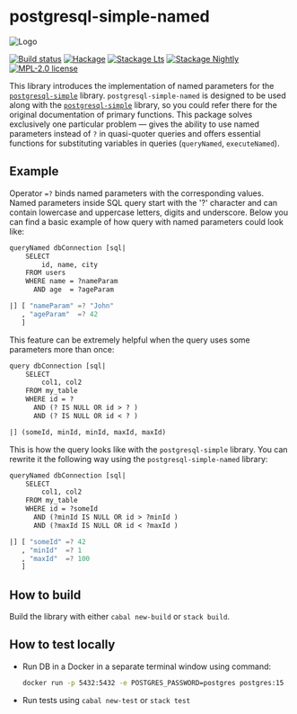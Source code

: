# postgresql-simple-named

![Logo](https://user-images.githubusercontent.com/4276606/68105647-408b7c00-fef0-11e9-8d70-d3fbf314a647.png)

[![Build status](https://github.com/Holmusk/postgresql-simple-named/actions/workflows/haskell-ci.yml/badge.svg)](https://github.com/Holmusk/postgresql-simple-named/actions/workflows/haskell-ci.yml)
[![Hackage](https://img.shields.io/hackage/v/postgresql-simple-named.svg?logo=haskell)](https://hackage.haskell.org/package/postgresql-simple-named)
[![Stackage Lts](http://stackage.org/package/postgresql-simple-named/badge/lts)](http://stackage.org/lts/package/postgresql-simple-named)
[![Stackage Nightly](http://stackage.org/package/postgresql-simple-named/badge/nightly)](http://stackage.org/nightly/package/postgresql-simple-named)
[![MPL-2.0 license](https://img.shields.io/badge/license-MPL--2.0-blue.svg)](LICENSE)

This library introduces the implementation of named parameters for the
[`postgresql-simple`][pgs] library. `postgresql-simple-named` is designed to
be used along with the [`postgresql-simple`][pgs] library, so you could refer
there for the original documentation of primary functions. This package solves
exclusively one particular problem — gives the ability to use named parameters
instead of `?` in quasi-quoter queries and offers essential functions for substituting
variables in queries (`queryNamed`, `executeNamed`).

## Example

Operator `=?` binds named parameters with the corresponding values. Named
parameters inside SQL query start with the '?' character and can contain
lowercase and uppercase letters, digits and underscore. Below you can find a
basic example of how query with named parameters could look like:

```haskell
queryNamed dbConnection [sql|
    SELECT
        id, name, city
    FROM users
    WHERE name = ?nameParam
      AND age  = ?ageParam

|] [ "nameParam" =? "John"
   , "ageParam"  =? 42
   ]
```

This feature can be extremely helpful when the query uses some parameters more than once:

```haskell
query dbConnection [sql|
    SELECT
        col1, col2
    FROM my_table
    WHERE id = ?
      AND (? IS NULL OR id > ? )
      AND (? IS NULL OR id < ? )

|] (someId, minId, minId, maxId, maxId)
```

This is how the query looks like with the `postgresql-simple` library. You can
rewrite it the following way using the `postgresql-simple-named` library:

```haskell
queryNamed dbConnection [sql|
    SELECT
        col1, col2
    FROM my_table
    WHERE id = ?someId
      AND (?minId IS NULL OR id > ?minId )
      AND (?maxId IS NULL OR id < ?maxId )

|] [ "someId" =? 42
   , "minId"  =? 1
   , "maxId"  =? 100
   ]
```

## How to build

Build the library with either `cabal new-build` or `stack build`.

## How to test locally

* Run DB in a Docker in a separate terminal window using command:
  ```bash
  docker run -p 5432:5432 -e POSTGRES_PASSWORD=postgres postgres:15
  ```
* Run tests using `cabal new-test` or `stack test`


[pgs]: https://hackage.haskell.org/package/postgresql-simple
